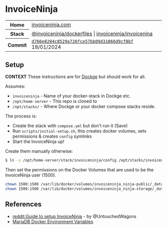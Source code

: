# InvoiceNinja

<table>
  <tr>
    <th>Home</th>
    <td><a href="https://www.invoiceninja.com">invoiceninja.com</a></td>
  </tr>
  <tr>
    <th>Stack</th>
    <td><a href="https://github.com/invoiceninja/dockerfiles">@invoiceninja/dockerfiles</a> |  <a href="https://hub.docker.com/r/invoiceninja/invoiceninja/">invoiceninja/invoicenina</a></td>
  </tr>
  <tr>
    <th>Commit</th>
    <td><a href="https://github.com/invoiceninja/dockerfiles/commit/d766e8284c8529a726fce57bb09d31066d9cf8bf"><code>d766e8284c8529a726fce57bb09d31066d9cf8bf</code></a> 18/01/2024</td>
  </tr>
</table>

## Setup

**CONTEXT** These instructions are for [Dockge](https://github.com/louislam/dockge) but should work for all.

Assumes:
- `invoiceninja` - Name of your docker-stack in Dockge etc.
- `/opt/home-server` - This repo is cloned to
- `/opt/stacks/` - Where Dockge or your docker compose stacks reside.

The process is:

* Create the stack with `compose.yml` but don't run it (Save)
* Run `scripts/initial-setup.sh`, this creates docker volumes, sets permissions & creates `config` symlinks
* Start the InvoiceNinja up!

Create them manually otherwise:

```bash
$ ln -s /opt/home-server/stack/invoiceninja/config /opt/stacks/invoiceninja/config
```

Then set the permissions on the Docker Volumes that are used to be the InvoiceNinja user (1500).

```bash
chown 1500:1500 /var/lib/docker/volumes/invoiceninja_ninja-public/_data/
chown 1500:1500 /var/lib/docker/volumes/invoiceninja_ninja-storage/_data/
```

## References

* [reddit:Guide to setup InvoiceNinja](https://www.reddit.com/r/selfhosted/comments/11l6wkq/how_to_set_up_invoice_ninja_under_docker_using/) - by @UntouchedWagons
* [MariaDB Docker Environment Variables](https://mariadb.com/kb/en/mariadb-server-docker-official-image-environment-variables/)